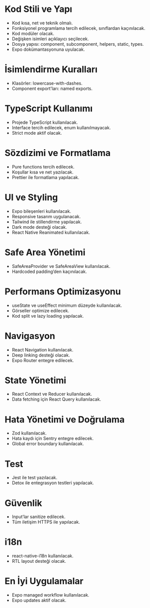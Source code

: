 # Kod Stili ve Yapı
- Kod kısa, net ve teknik olmalı.
- Fonksiyonel programlama tercih edilecek, sınıflardan kaçınılacak.
- Kod modüler olacak.
- Değişken isimleri açıklayıcı seçilecek.
- Dosya yapısı: component, subcomponent, helpers, static, types.
- Expo dokümantasyonuna uyulacak.

# İsimlendirme Kuralları
- Klasörler: lowercase-with-dashes.
- Component export'ları: named exports.

# TypeScript Kullanımı
- Projede TypeScript kullanılacak.
- Interface tercih edilecek, enum kullanılmayacak.
- Strict mode aktif olacak.

# Sözdizimi ve Formatlama
- Pure functions tercih edilecek.
- Koşullar kısa ve net yazılacak.
- Prettier ile formatlama yapılacak.

# UI ve Styling
- Expo bileşenleri kullanılacak.
- Responsive tasarım uygulanacak.
- Tailwind ile stillendirme yapılacak.
- Dark mode desteği olacak.
- React Native Reanimated kullanılacak.

# Safe Area Yönetimi
- SafeAreaProvider ve SafeAreaView kullanılacak.
- Hardcoded padding’den kaçınılacak.

# Performans Optimizasyonu
- useState ve useEffect minimum düzeyde kullanılacak.
- Görseller optimize edilecek.
- Kod split ve lazy loading yapılacak.

# Navigasyon
- React Navigation kullanılacak.
- Deep linking desteği olacak.
- Expo Router entegre edilecek.

# State Yönetimi
- React Context ve Reducer kullanılacak.
- Data fetching için React Query kullanılacak.

# Hata Yönetimi ve Doğrulama
- Zod kullanılacak.
- Hata kaydı için Sentry entegre edilecek.
- Global error boundary kullanılacak.

# Test
- Jest ile test yazılacak.
- Detox ile entegrasyon testleri yapılacak.

# Güvenlik
- Input’lar sanitize edilecek.
- Tüm iletişim HTTPS ile yapılacak.

# i18n
- react-native-i18n kullanılacak.
- RTL layout desteği olacak.

# En İyi Uygulamalar
- Expo managed workflow kullanılacak.
- Expo updates aktif olacak.